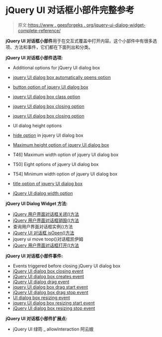 # jQuery UI 对话框小部件完整参考

> 原文:[https://www . geesforgeks . org/jquery-ui-dialog-widget-complete-reference/](https://www.geeksforgeeks.org/jquery-ui-dialog-widget-complete-reference/)

**jQuery UI 对话框小部件**用于在交互式覆盖中打开内容。这个小部件中有很多选项、方法和事件，它们都在下面列出和分类。

**jQuery UI 对话框小部件选项:**

*   Additional options for jQuery UI dialog box
*   [jquery UI dialog box automatically opens option](https://www.geeksforgeeks.org/jquery-ui-dialog-autoopen-option/)
*   [button option of jquery UI dialog box](https://www.geeksforgeeks.org/jquery-ui-dialog-buttons-option/)
*   [jquery UI dialog box class option](https://www.geeksforgeeks.org/jquery-ui-dialog-classes-option/)
*   [jquery UI dialog box closing option](https://www.geeksforgeeks.org/jquery-ui-dialog-closeonescape-option/)
*   [jquery UI dialog box closing option](https://www.geeksforgeeks.org/jquery-ui-dialog-closetext-option/)
*   UI dialog height options
*   [hide option](https://www.geeksforgeeks.org/jquery-ui-dialog-hide-option/) in jquery UI dialog box
*   [Maximum height option of jquery UI dialog box](https://www.geeksforgeeks.org/jquery-ui-dialog-maxheight-option/)
*   T46] Maximum width option of jquery UI dialog box
*   T50] Eight options of jquery UI dialog box
*   T54] Minimum width option of jquery UI dialog box

*   [title option of jquery UI dialog box](https://www.geeksforgeeks.org/jquery-ui-dialog-title-option/)
*   [jQuery UI dialog width option](https://www.geeksforgeeks.org/jquery-ui-dialog-width-option/)

**jQuery UI Dialog Widget 方法:**

*   [jQuery 用户界面对话框关闭()方法](https://www.geeksforgeeks.org/jquery-ui-dialog-close-method/)
*   [jQuery 用户界面对话框销毁()方法](https://www.geeksforgeeks.org/jquery-ui-dialog-destroy-method/)
*   查询用户界面对话框实例()方法
*   [jQuery UI 对话框 isOpen()方法](https://www.geeksforgeeks.org/jquery-ui-dialog-isopen-method/)
*   jquery ui move toop()对话框凯伊姆
*   [jQuery 用户界面对话框打开()方法](https://www.geeksforgeeks.org/jquery-ui-dialog-isopen-method/)

**jQuery UI 对话框小部件事件:**

*   Events triggered before closing jQuery UI dialog box
*   [jQuery UI dialog box closing event](https://www.geeksforgeeks.org/jquery-ui-dialog-closeevent-ui-event/)
*   [jQuery UI dialog box creates event](https://www.geeksforgeeks.org/jquery-ui-dialog-create-event/)
*   [jQuery UI dialog drag event](https://www.geeksforgeeks.org/jquery-ui-dialog-drag-event/)
*   [jquery UI dialog box drag start event](https://www.geeksforgeeks.org/jquery-ui-dialog-dragstart-event/)
*   [jQuery UI dialog box drag stop event](https://www.geeksforgeeks.org/jquery-ui-dialog-dragstop-event/)
*   [UI dialog box resizing event](https://www.geeksforgeeks.org/jquery-ui-dialog-focus-event/)
*   [jquery UI dialog box resizing start event](https://www.geeksforgeeks.org/jquery-ui-dialog-resizestart-event/)
*   [jQuery UI dialog box resizing stop event](https://www.geeksforgeeks.org/jquery-ui-dialog-resizestop-event/)

**jQuery UI 对话框小部件扩展点:**

*   jQuery UI 绿筠 _ allowInteraction 阿云娥